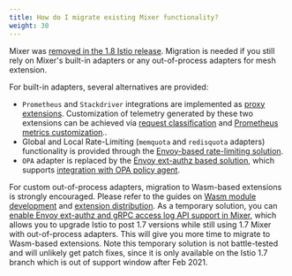 ```yaml
---
title: How do I migrate existing Mixer functionality?
weight: 30
---
```


Mixer was [removed in the 1.8 Istio release](/news/releases/1.8.x/announcing-1.8/#deprecations).
Migration is needed if you still rely on Mixer's built-in adapters or any out-of-process adapters for mesh extension.

For built-in adapters, several alternatives are provided:

* `Prometheus` and `Stackdriver` integrations are implemented as [proxy extensions](/docs/reference/config/proxy_extensions/).
    Customization of telemetry generated by these two extensions can be achieved via [request classification](/docs/tasks/observability/metrics/classify-metrics/) and [Prometheus metrics customization](/docs/tasks/observability/metrics/customize-metrics/)..
* Global and Local Rate-Limiting (`memquota` and `redisquota` adapters) functionality is provided through the [Envoy-based rate-limiting solution](/docs/tasks/policy-enforcement/rate-limit/).
* `OPA` adapter is replaced by the [Envoy ext-authz based solution](/docs/tasks/security/authorization/authz-custom/), which supports [integration with OPA policy agent](https://www.openpolicyagent.org/docs/latest/envoy-authorization/).

For custom out-of-process adapters, migration to Wasm-based extensions is strongly encouraged. Please refer to the guides on [Wasm module development](https://github.com/istio-ecosystem/wasm-extensions/blob/master/doc/write-a-wasm-extension-with-cpp.md) and [extension distribution](/docs/ops/configuration/extensibility/wasm-module-distribution/). As a temporary solution, you can [enable Envoy ext-authz and gRPC access log API support in Mixer](https://github.com/istio/istio/wiki/Enabling-Envoy-Authorization-Service-and-gRPC-Access-Log-Service-With-Mixer), which allows you to upgrade Istio to post 1.7 versions while still using 1.7 Mixer with out-of-process adapters. This will give you more time to migrate to Wasm-based extensions. Note this temporary solution is not battle-tested and will unlikely get patch fixes, since it is only available on the Istio 1.7 branch which is out of support window after Feb 2021.
